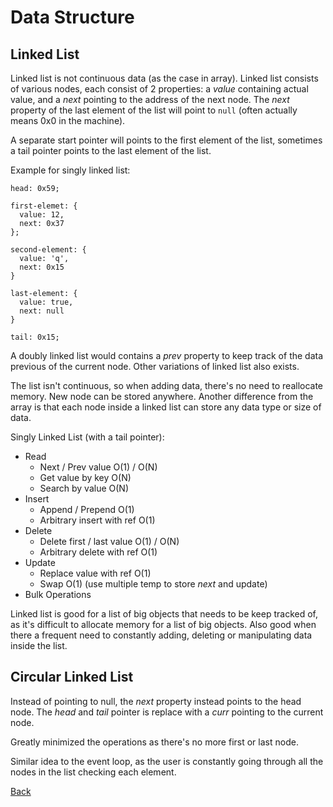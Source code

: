 # Data Structure

## Linked List

Linked list is not continuous data (as the case in array). Linked list consists of various nodes, each consist of 2 properties: a *value* containing actual value, and a *next* pointing to the address of the next node. The *next* property of the last element of the list will point to `null` (often actually means 0x0 in the machine).

A separate start pointer will points to the first element of the list, sometimes a tail pointer points to the last element of the list.

Example for singly linked list:
```
head: 0x59;

first-elemet: {
  value: 12,
  next: 0x37
};

second-element: {
  value: 'q',
  next: 0x15
}

last-element: {
  value: true,
  next: null
}

tail: 0x15;
```

A doubly linked list would contains a *prev* property to keep track of the data previous of the current node. Other variations of linked list also exists.

The list isn't continuous, so when adding data, there's no need to reallocate memory. New node can be stored anywhere. Another difference from the array is that each node inside a linked list can store any data type or size of data.

Singly Linked List (with a tail pointer):
- Read
  - Next / Prev value         O(1) / O(N)
  - Get value by key          O(N)
  - Search by value           O(N)
- Insert
  - Append / Prepend          O(1)
  - Arbitrary insert with ref O(1)
- Delete
  - Delete first / last value O(1) / O(N)
  - Arbitrary delete with ref O(1)
- Update
  - Replace value with ref    O(1)
  - Swap                      O(1) (use multiple temp to store *next* and update)
- Bulk Operations

Linked list is good for a list of big objects that needs to be keep tracked of, as it's difficult to allocate memory for a list of big objects. Also good when there a frequent need to constantly adding, deleting or manipulating data inside the list.

## Circular Linked List

Instead of pointing to null, the *next* property instead points to the head node. The *head* and *tail* pointer is replace with a *curr* pointing to the current node.

Greatly minimized the operations as there's no more first or last node.

Similar idea to the event loop, as the user is constantly going through all the nodes in the list checking each element.

[Back](../../README.md)

